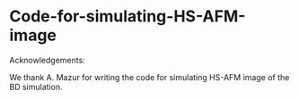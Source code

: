 # Code-for-simulating-HS-AFM-image

Acknowledgements:

We thank A. Mazur for writing the code for simulating HS-AFM image of the BD simulation.
